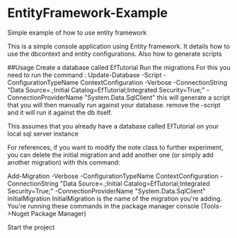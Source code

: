# EntityFramework-Example
Simple example of how to use entity framework

This is a simple console application using Entity framework. It details how to use the dbcontext and entity configurations. Also how  to generate scripts

##Usage 
Create a database called EfTutorial
Run the migrations
For this you need to run the command : 
Update-Database -Script -ConfigurationTypeName ContextConfiguration -Verbose -ConnectionString "Data Source=.;Initial Catalog=EfTutorial;Integrated Security=True;" -ConnectionProviderName "System.Data.SqlClient"
this will generate a script that you will then manually run against your database. remove the -script and it will run it against the db itself. 

This assumes that you already have a database called EfTutorial on your local sql server instance

For references, if you want to modify the note class to further experiment, you can delete the initial migration and add another one (or simply add another migration) with this command: 

Add-Migration -Verbose -ConfigurationTypeName ContextConfiguration -ConnectionString "Data Source=.;Initial Catalog=EfTutorial;Integrated Security=True;" -ConnectionProviderName "System.Data.SqlClient" InitialMigration
InitialMigration is the name of the migration you're adding. You're running these commands in the package manager console (Tools->Nuget Package Manager)

Start the project